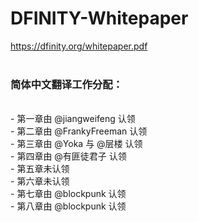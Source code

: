 # DFINITY-Whitepaper

https://dfinity.org/whitepaper.pdf
<br>
<br>
### 简体中文翻译工作分配：
<br>
- 第一章由 @jiangweifeng 认领
<br>
- 第二章由 @FrankyFreeman 认领
<br>
- 第三章由 @Yoka 与 @层楼 认领
<br>
- 第四章由 @有匪徒君子 认领
<br>
- 第五章未认领
<br>
- 第六章未认领
<br>
- 第七章由 @blockpunk 认领
<br>
- 第八章由 @blockpunk 认领
